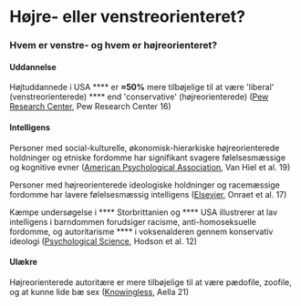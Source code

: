 # Højre- eller venstreorienteret?

### Hvem er venstre- og hvem er højreorienteret?

#### Uddannelse

Højtuddannede i USA **** er **≈50%** mere tilbøjelige til at være 'liberal' (venstreorienterede) **** end 'conservative' (højreorienterede) ([Pew Research Center](https://www.pewresearch.org/politics/2016/04/26/a-wider-ideological-gap-between-more-and-less-educated-adults/), Pew Research Center 16)

#### Intelligens

Personer med social-kulturelle, økonomisk-hierarkiske højreorienterede holdninger og etniske fordomme har signifikant svagere følelsesmæssige og kognitive evner ([American Psychological Association](https://psycnet.apa.org/doiLanding?doi=10.1037%2Femo0000497), Van Hiel et al. 19)

Personer med højreorienterede ideologiske holdninger og racemæssige fordomme har lavere følelsesmæssig intelligens ([Elsevier](https://www.sciencedirect.com/science/article/abs/pii/S0191886917300181), Onraet et al. 17)

Kæmpe undersøgelse i **** Storbrittanien og **** USA illustrerer at lav intelligens i barndommen forudsiger racisme, anti-homoseksuelle fordomme, og autoritarisme **** i voksenalderen gennem konservativ ideologi ([Psychological Science](https://journals.sagepub.com/doi/abs/10.1177/0956797611421206), Hodson et al. 12)

#### Ulækre

Højreorienterede autoritære er mere tilbøjelige til at være pædofile, zoofile, og at kunne lide bæ sex ([Knowingless](https://knowingless.com/2021/10/26/political-compass-fetishes/), Aella 21)
